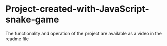 # Project-created-with-JavaScript-snake-game
The functionality and operation of the project are available as a video in the readme file
